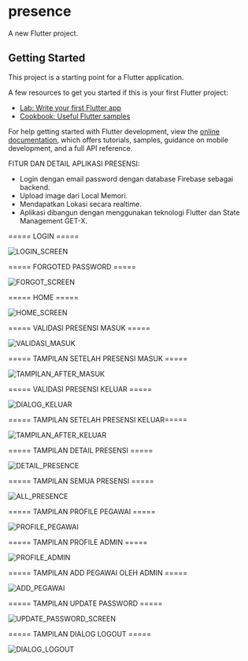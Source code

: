 # presence

A new Flutter project.

## Getting Started

This project is a starting point for a Flutter application.

A few resources to get you started if this is your first Flutter project:

- [Lab: Write your first Flutter app](https://docs.flutter.dev/get-started/codelab)
- [Cookbook: Useful Flutter samples](https://docs.flutter.dev/cookbook)

For help getting started with Flutter development, view the
[online documentation](https://docs.flutter.dev/), which offers tutorials,
samples, guidance on mobile development, and a full API reference.


FITUR DAN DETAIL APLIKASI PRESENSI:
- Login dengan email password dengan database Firebase sebagai backend.
- Upload image dari Local Memori.
- Mendapatkan Lokasi secara realtime.
- Aplikasi dibangun dengan menggunakan teknologi Flutter dan State Management GET-X.


===== LOGIN =====

![LOGIN_SCREEN](https://user-images.githubusercontent.com/68117514/183283575-14134e87-fd59-40b3-83ef-6d68c5545c12.png)


===== FORGOTED PASSWORD =====

![FORGOT_SCREEN](https://user-images.githubusercontent.com/68117514/183283603-23a49d45-8c71-41d3-a35d-714911092dbd.png)


===== HOME =====

![HOME_SCREEN](https://user-images.githubusercontent.com/68117514/183283642-53acd4b1-08ff-4c02-862a-bc12c7b4dd92.png)


===== VALIDASI PRESENSI MASUK =====

![VALIDASI_MASUK](https://user-images.githubusercontent.com/68117514/183283699-fcc86f6a-c7ec-4ef3-b4f0-56edac18fcf0.png)


===== TAMPILAN SETELAH PRESENSI MASUK =====

![TAMPILAN_AFTER_MASUK](https://user-images.githubusercontent.com/68117514/183283782-934ce81d-afa7-47d6-a70f-0aeb856b18ef.png)


===== VALIDASI PRESENSI KELUAR =====

![DIALOG_KELUAR](https://user-images.githubusercontent.com/68117514/183283723-3a8501bb-e3e8-4ec3-8b0a-bf3516b7c527.png)


===== TAMPILAN SETELAH PRESENSI KELUAR=====

![TAMPILAN_AFTER_KELUAR](https://user-images.githubusercontent.com/68117514/183283809-8403b95e-6e5c-4e3c-8fab-21ad4f130d82.png)


===== TAMPILAN DETAIL PRESENSI =====

![DETAIL_PRESENCE](https://user-images.githubusercontent.com/68117514/183283855-9f1da90d-8dda-45db-9dfd-a822514f423c.png)


===== TAMPILAN SEMUA PRESENSI =====

![ALL_PRESENCE](https://user-images.githubusercontent.com/68117514/183283873-f00d2835-8c4f-4fbf-afd3-8def1fd9b206.png)


===== TAMPILAN PROFILE PEGAWAI =====

![PROFILE_PEGAWAI](https://user-images.githubusercontent.com/68117514/183283884-cc67edf8-5fe9-4964-8db9-119c8acf2803.png)


===== TAMPILAN PROFILE ADMIN =====

![PROFILE_ADMIN](https://user-images.githubusercontent.com/68117514/183283904-fbed4d35-14d9-407a-8b58-d340987081ca.png)


===== TAMPILAN ADD PEGAWAI OLEH ADMIN =====

![ADD_PEGAWAI](https://user-images.githubusercontent.com/68117514/183283931-61f94502-bca3-443e-acba-937d79b6d264.png)


===== TAMPILAN UPDATE PASSWORD =====

![UPDATE_PASSWORD_SCREEN](https://user-images.githubusercontent.com/68117514/183283944-dbfaf308-25d8-44a5-8e5d-96e0115edbd9.png)


===== TAMPILAN DIALOG LOGOUT =====

![DIALOG_LOGOUT](https://user-images.githubusercontent.com/68117514/183283975-bf6c66bd-c9e7-42e9-a070-8d39a6676bda.png)



